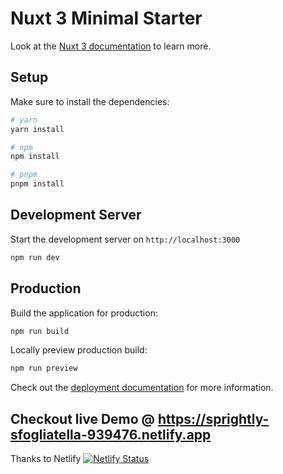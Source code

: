 # Nuxt 3 Minimal Starter

Look at the [Nuxt 3 documentation](https://nuxt.com/docs/getting-started/introduction) to learn more.

## Setup

Make sure to install the dependencies:

```bash
# yarn
yarn install

# npm
npm install

# pnpm
pnpm install
```

## Development Server

Start the development server on `http://localhost:3000`

```bash
npm run dev
```

## Production

Build the application for production:

```bash
npm run build
```

Locally preview production build:

```bash
npm run preview
```

Check out the [deployment documentation](https://nuxt.com/docs/getting-started/deployment) for more information.


## Checkout live Demo @ https://sprightly-sfogliatella-939476.netlify.app

Thanks to Netlify
[![Netlify Status](https://api.netlify.com/api/v1/badges/a0d45c2d-095a-490b-b2e9-24e6b5de478d/deploy-status)](https://app.netlify.com/sites/sprightly-sfogliatella-939476/deploys)


